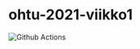 # ohtu-2021-viikko1

![Github Actions](https://github.com/lapptomi/ohtu-2021-viikko1/workflows/Java%20CI%20with%20Gradle/badge.svg)
